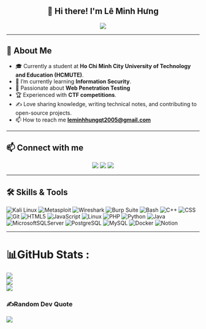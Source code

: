 <h2 align="center">👋 Hi there! I'm <b>Lê Minh Hưng</b></h2>
<p align="center">
  <a href="https://github.com/DenverCoder1/readme-typing-svg">
    <img src="https://readme-typing-svg.herokuapp.com?font=Time+New+Roman&color=cyan&size=25&center=true&vCenter=true&width=600&height=100&lines=Welcome+to+my+GitHub;HCMUTE+Student;Active+Learner+%26+Researcher;Dream:Web+Pentester">
  </a>
</p>

---

## 🌟 About Me  
- 🎓 Currently a student at **Ho Chi Minh City University of Technology and Education (HCMUTE)**.  
- 🌱 I’m currently learning **Information Security**.  
- 🤖 Passionate about **Web Penetration Testing**
- 🏆 Experienced with **CTF competitions**.  
- ✍️ Love sharing knowledge, writing technical notes, and contributing to open-source projects.  
- 📫 How to reach me **leminhhungqt2005@gmail.com**

---

## 📫 Connect with me
<p align="center">
  <a href="https://www.facebook.com/minh.hung.170532"><img src="https://img.icons8.com/fluent/48/000000/facebook-new.png"/></a>
  <a href="https://github.com/leminhhung2005"><img src="https://img.icons8.com/fluent/48/000000/github.png"/></a>
  <a href="mailto:leminhhungqt2005t@gmail.com"><img src="https://img.icons8.com/fluent/48/000000/mailing.png"/></a>
</p>

---

## 🛠️ Skills & Tools
![Kali Linux](https://img.shields.io/badge/-Kali_Linux-557C94?style=flat-square&logo=kali-linux&logoColor=white)
![Metasploit](https://img.shields.io/badge/-Metasploit-E34F26?style=flat-square&logo=metasploit&logoColor=white)
![Wireshark](https://img.shields.io/badge/-Wireshark-1679A7?style=flat-square&logo=wireshark&logoColor=white)
![Burp Suite](https://img.shields.io/badge/-Burp_Suite-FF6347?style=flat-square&logo=burp-suite&logoColor=white)
![Bash](https://img.shields.io/badge/-Bash-4EAA25?style=flat-square&logo=gnu-bash&logoColor=white)
![C++](https://img.shields.io/badge/-C++-00599C?style=flat-square&logo=c%2B%2B&logoColor=white)
![CSS](https://img.shields.io/badge/-CSS-1572B6?style=flat-square&logo=css3&logoColor=white)
![Git](https://img.shields.io/badge/-Git-F05032?style=flat-square&logo=git&logoColor=white)
![HTML5](https://img.shields.io/badge/-HTML5-E34F26?style=flat-square&logo=html5&logoColor=white)
![JavaScript](https://img.shields.io/badge/-JavaScript-F7DF1E?style=flat-square&logo=javascript&logoColor=black)
![Linux](https://img.shields.io/badge/-Linux-FCC624?style=flat-square&logo=linux&logoColor=black)
![PHP](https://img.shields.io/badge/-PHP-777BB4?style=flat-square&logo=php&logoColor=white)
![Python](https://img.shields.io/badge/-Python-3776AB?style=flat-square&logo=python&logoColor=white)
![Java](https://img.shields.io/badge/java-%23ED8B00.svg?style=flat&logo=java&logoColor=white)
![MicrosoftSQLServer](https://img.shields.io/badge/Microsoft%20SQL%20Sever-CC2927?style=flat&logo=microsoft%20sql%20server&logoColor=white)
![PostgreSQL](https://img.shields.io/badge/-PostgreSQL-336791?style=flat-square&logo=postgresql&logoColor=white)
![MySQL](https://img.shields.io/badge/-MySQL-4479A1?style=flat-square&logo=mysql&logoColor=white)
![Docker](https://img.shields.io/badge/docker-%230db7ed.svg?style=flat&logo=docker&logoColor=white) 
![Notion](https://img.shields.io/badge/Notion-%23000000.svg?style=flat&logo=notion&logoColor=white)

---


# 📊GitHub Stats :
![](https://github-readme-stats.vercel.app/api?username=leminhhung2005&theme=default&hide_border=true&include_all_commits=false&count_private=false)<br/>
![](https://github-readme-streak-stats.herokuapp.com/?user=leminhhung2005&theme=default&hide_border=true)<br/>
![](https://github-readme-stats.vercel.app/api/top-langs/?username=leminhhung2005&theme=default&hide_border=true&include_all_commits=false&count_private=false&layout=compact)

### ✍️Random Dev Quote
![](https://quotes-github-readme.vercel.app/api?type=horizontal&theme=radical)



